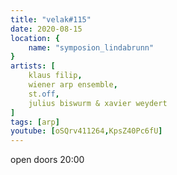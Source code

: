 ```yaml
---
title: "velak#115"
date: 2020-08-15
location: {
    name: "symposion_lindabrunn"
}
artists: [
    klaus filip,
    wiener arp ensemble,
    st.off,
    julius biswurm & xavier weydert
]
tags: [arp]
youtube: [oSQrv411264,KpsZ40Pc6fU]
---
```

open doors 20:00

